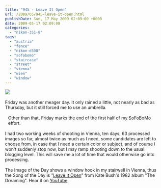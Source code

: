 ```yaml
---
title: "945 - Leave It Open"
url: /2009/05/945-leave-it-open.html
publishDate: Sun, 17 May 2009 02:09:00 +0000
date: 2009-05-17 02:09:00
categories: 
  - "nikon-351-8"
tags: 
  - "austria"
  - "fence"
  - "nikon-d300"
  - "sofobomo"
  - "staircase"
  - "street"
  - "vienna"
  - "wien"
  - "window"
---
```

<a href="https://d25zfm9zpd7gm5.cloudfront.net/1200x1200/2009/20090515_070320_ps.jpg" target="_blank"><img src="https://d25zfm9zpd7gm5.cloudfront.net/0600x0600/2009/20090515_070320_ps.jpg"/></a><br/><br/>Friday was another meager day. It only rained a little, not nearly as bad as Thursday, but it still forced me to use an umbrella.<br/><br/><a href="https://d25zfm9zpd7gm5.cloudfront.net/1200x1200/2009/20090515_070801_ps.jpg" target="_blank"><img alt="" border="0" src="https://d25zfm9zpd7gm5.cloudfront.net/0150x0150/2009/20090515_070801_ps.jpg" style="margin: 10pt 10px 10px 0pt; float: left;"/></a> Other than that, Friday marks the end of the first half of my <a href="http://www.sofobomo.org/" target="_blank">SoFoBoMo</a> effort. <br/><br/> I had two working weeks of shooting in Vienna, ten days, 63 processed images so far, almost twice as much as I need, some candidates are left to choose from, in case that I need a certain color or subject, and of course I won't suddenly stop now, but I may ramp shooting down to the usual blogging level. This will save me a lot of time that would otherwise go into processing.<br/><br/>The Image of the Day shows a window hook in my stairwell in Vienna, thus the Song of the Day is "<a href="http://www.lyricsmode.com/lyrics/k/kate_bush/leave_it_open.html" target="_blank">Leave It Open</a>" from Kate Bush's 1982 album "The Dreaming". Hear it on <a href="http://www.youtube.com/watch?v=87zEQp5v5_c" target="_blank">YouTube</a>.
